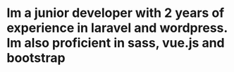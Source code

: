 # Im a junior developer with 2 years of experience in laravel and wordpress. Im also proficient in sass, vue.js and bootstrap
